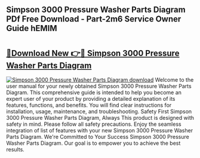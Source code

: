 ## Simpson 3000 Pressure Washer Parts Diagram PDf Free Download - Part-2m6 Service Owner Guide hEMIM

# <h2><a href="http://dfkp6lg.blite.top/?on=Simpson+3000+Pressure+Washer+Parts+Diagram">🔗Download New 👉🔴 Simpson 3000 Pressure Washer Parts Diagram</a></h2>

[![Simpson 3000 Pressure Washer Parts Diagram download](https://i.imgur.com/lujVjoI.png)](http://dfkp6lg.blite.top/?on=Simpson+3000+Pressure+Washer+Parts+Diagram)
Welcome to the user manual for your newly obtained Simpson 3000 Pressure Washer Parts Diagram. This comprehensive guide is intended to help you become an expert user of your product by providing a detailed explanation of its features, functions, and benefits. You will find clear instructions for installation, usage, maintenance, and troubleshooting. Safety First Simpson 3000 Pressure Washer Parts Diagram, Always This product is designed with safety in mind. Please follow all safety precautions. Enjoy the seamless integration of list of features with your new Simpson 3000 Pressure Washer Parts Diagram. We're Committed to Your Success Simpson 3000 Pressure Washer Parts Diagram. Our goal is to empower you to achieve the best results.
